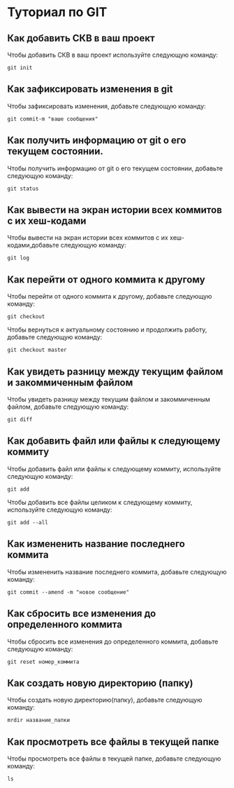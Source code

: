 # Туториал по GIT 

## Как добавить СКВ в ваш проект

Чтобы добавить СКВ в ваш проект используйте следующую команду:

~~~
git init  
~~~

## Как зафиксировать изменения в git

Чтобы зафиксировать изменения, добавьте следующую команду:
~~~
git commit-m "ваше сообщения"
~~~

## Как получить информацию от  git о его текущем состоянии.

Чтобы получить информацию от  git о его текущем состоянии, добавьте следующую команду:
~~~ 
git status
~~~

## Как вывести на экран истории всех коммитов с их хеш-кодами

Чтобы вывести на экран истории всех коммитов с их хеш-кодами,добавьте следующую команду:

~~~
git log
~~~


## Как перейти от одного коммита к другому

Чтобы перейти от одного коммита к другому, добавьте следующую команду:

~~~
git checkout
~~~
 Чтобы вернуться к актуальному состоянию и продолжить работу, добавьте следующую команду:
 ~~~
 git checkout master
 ~~~

 ## Как увидеть разницу между текущим файлом и закоммиченным файлом 

Чтобы увидеть разницу между текущим файлом и закоммиченным файлом, добавьте следующую команду:

~~~
git diff
~~~


## Как добавить файл или файлы к следующему коммиту

Чтобы добавить файл или файлы к следующему коммиту, используйте следующую команду:

~~~
git add
~~~

Чтобы добавить все файлы целиком к следующему коммиту, используйте следующую команду:
~~~
git add --all
~~~
## Как измененить название последнего коммита

Чтобы измененить название последнего коммита, добавьте следующую команду:

~~~
git commit --amend -m "новое сообщение"
~~~

## Как сбросить все изменения до определенного коммита

Чтобы сбросить все изменения до определенного коммита, добавьте следующую команду:

~~~
git reset номер_коммита
~~~

## Как создать новую директорию (папку)

Чтобы создать новую директорию(папку), добавьте следующую команду:

~~~
mrdir название_папки
~~~

## Как просмотреть все файлы в текущей папке

Чтобы просмотреть все файлы в текущей папке, добавьте следующую команду:

~~~
ls 
~~~
